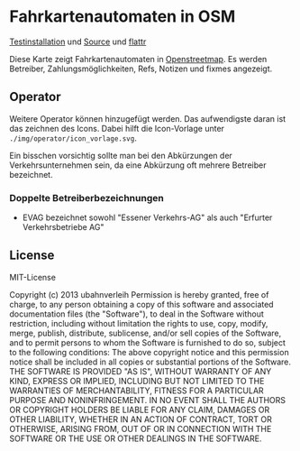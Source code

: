 # Fahrkartenautomaten in OSM

[Testinstallation](http://osm.lyrk.de/fahrkartenautomaten) und [Source](https://github.com/ubahnverleih/OSMfahrkartenautomaten) und [flattr](https://flattr.com/submit/auto?user_id=ubahnverleih&url=http%3A%2F%2Fosm.lyrk.de%2FOSMfahrkartenautomaten)

Diese Karte zeigt Fahrkartenautomaten in [Openstreetmap](http://osm.org). Es werden Betreiber, Zahlungsmöglichkeiten, Refs, Notizen und fixmes angezeigt.

## Operator

Weitere Operator können hinzugefügt werden. Das aufwendigste daran ist das zeichnen des Icons. Dabei hilft die Icon-Vorlage unter `./img/operator/icon_vorlage.svg`.

Ein bisschen vorsichtig sollte man bei den Abkürzungen der Verkehrsunternehmen sein, da eine Abkürzung oft mehrere Betreiber bezeichnet.

### Doppelte Betreiberbezeichnungen
* EVAG bezeichnet sowohl "Essener Verkehrs-AG" als auch "Erfurter Verkehrsbetriebe AG"

## License
MIT-License

Copyright (c) 2013 ubahnverleih Permission is hereby granted, free of charge, to any person obtaining a copy of this software and associated documentation files (the "Software"), to deal in the Software without restriction, including without limitation the rights to use, copy, modify, merge, publish, distribute, sublicense, and/or sell copies of the Software, and to permit persons to whom the Software is furnished to do so, subject to the following conditions: The above copyright notice and this permission notice shall be included in all copies or substantial portions of the Software. THE SOFTWARE IS PROVIDED "AS IS", WITHOUT WARRANTY OF ANY KIND, EXPRESS OR IMPLIED, INCLUDING BUT NOT LIMITED TO THE WARRANTIES OF MERCHANTABILITY, FITNESS FOR A PARTICULAR PURPOSE AND NONINFRINGEMENT. IN NO EVENT SHALL THE AUTHORS OR COPYRIGHT HOLDERS BE LIABLE FOR ANY CLAIM, DAMAGES OR OTHER LIABILITY, WHETHER IN AN ACTION OF CONTRACT, TORT OR OTHERWISE, ARISING FROM, OUT OF OR IN CONNECTION WITH THE SOFTWARE OR THE USE OR OTHER DEALINGS IN THE SOFTWARE.